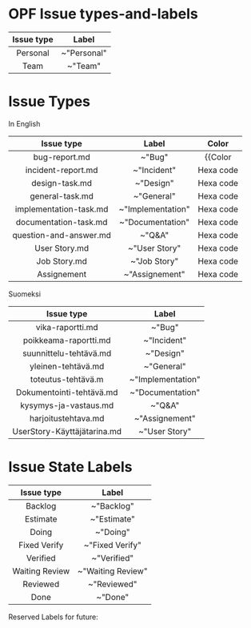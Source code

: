 # OPF Issue types-and-labels



| Issue type | Label |
|:-:|:-:|
| Personal | ~"Personal" |    
| Team | ~"Team" |    





# Issue Types

	
In English
		
| Issue type | Label | Color 
|:-:|:-:|:-: |
| bug-report.md | ~"Bug" | {{Color|#00FF00|Correct Color}} |         
| incident-report.md | ~"Incident" | Hexa code |     
| design-task.md | ~"Design" | Hexa code |
| general-task.md |  ~"General"   |  Hexa code |       
| implementation-task.md | ~"Implementation" | Hexa code |
| documentation-task.md | ~"Documentation" | Hexa code |
| question-and-answer.md | ~"Q&A" |  Hexa code |
| User Story.md | ~"User Story" | Hexa code |
| Job Story.md  | ~"Job Story" | Hexa code |
| Assignement | ~"Assignement" | Hexa code |


Suomeksi

| Issue type | Label |
|:-:|:-:|
| vika-raportti.md | ~"Bug"  |
| poikkeama-raportti.md | ~"Incident" |
| suunnittelu-tehtävä.md | ~"Design" |
| yleinen-tehtävä.md | ~"General" |
| toteutus-tehtävä.m | ~"Implementation" |
| Dokumentointi-tehtävä.md | ~"Documentation" |
| kysymys-ja-vastaus.md | ~"Q&A" | 
| harjoitustehtava.md  | ~"Assignement" |
| UserStory-Käyttäjätarina.md | ~"User Story"  |

# Issue State Labels

| Issue type | Label |
|:-:|:-:|
| Backlog | ~"Backlog" |
| Estimate | ~"Estimate" |
| Doing | ~"Doing" | 
| Fixed Verify | ~"Fixed Verify" | 
| Verified | ~"Verified" |
| Waiting Review | ~"Waiting Review" |
| Reviewed | ~"Reviewed" |
| Done | ~"Done" |

Reserved Labels for future:



